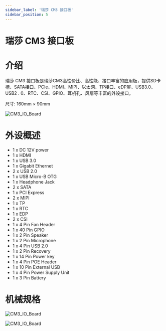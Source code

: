 ```yaml
---
sidebar_label: '瑞莎 CM3 接口板'
sidebar_position: 5
---
```


# 瑞莎 CM3 接口板

# 介绍

瑞莎 CM3 接口板是瑞莎CM3高性价比、高性能、接口丰富的应用板，提供SD卡槽、SATA接口、PCIe、HDMI、MIPI、以太网、TP接口、eDP屏、USB3.0、USB2 . 0、RTC、CSI、GPIO、耳机孔、风扇等丰富的外设接口。

尺寸: 160mm × 90mm

<div class='rock-cm3-io-board-img'>

![CM3_IO_Board](/img/accessories/cm3-io-board/cm3-io-board.webp)

</div>

# 外设概述

- 1 x DC 12V power
- 1 x HDMI
- 1 x USB 3.0
- 1 x Gigabit Ethernet
- 2 x USB 2.0
- 1 x USB Micro-B OTG
- 1 x Headphone Jack
- 2 x SATA
- 1 x PCI Express
- 2 x MIPI 
- 1 x TP
- 1 x RTC
- 1 x EDP
- 2 x CSI
- 1 x 4 Pin Fan Header
- 1 x 40 Pin GPIO
- 1 x 2 Pin Speaker
- 1 x 2 Pin Microphone
- 1 x 4 Pin USB 2.0
- 1 x 2 Pin Recovery
- 1 x 14 Pin Power key
- 1 x 4 Pin POE Header
- 1 x 10 Pin External USB
- 1 x 4 Pin Power Supply Unit
- 1 x 3 Pin Battery

# 机械规格


<div class='rock-cm3-io-board-img'>

![CM3_IO_Board](/img/accessories/cm3-io-board/cm3-io-top-specification.webp)

</div>

<div class='rock-cm3-io-board-img'>

![CM3_IO_Board](/img/accessories/cm3-io-board/cm3-io-bottom-specification.webp)

</div>

